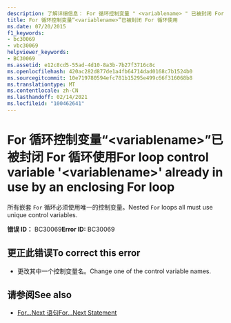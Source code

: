 ```yaml
---
description: 了解详细信息： For 循环控制变量 " <variablename> " 已被封闭 For 循环使用
title: For 循环控制变量“<variablename>”已被封闭 For 循环使用
ms.date: 07/20/2015
f1_keywords:
- bc30069
- vbc30069
helpviewer_keywords:
- BC30069
ms.assetid: e12c8cd5-55ad-4d10-8a3b-7b27f3716c8c
ms.openlocfilehash: 420ac282d877de1a4fb64714dad0168c7b1524b0
ms.sourcegitcommit: 10e719780594efc781b15295e499c66f316068b8
ms.translationtype: MT
ms.contentlocale: zh-CN
ms.lasthandoff: 02/14/2021
ms.locfileid: "100462641"
---
```

# <a name="for-loop-control-variable-variablename-already-in-use-by-an-enclosing-for-loop"></a><span data-ttu-id="c6dc1-103">For 循环控制变量“\<variablename>”已被封闭 For 循环使用</span><span class="sxs-lookup"><span data-stu-id="c6dc1-103">For loop control variable '\<variablename>' already in use by an enclosing For loop</span></span>

<span data-ttu-id="c6dc1-104">所有嵌套 `For` 循环必须使用唯一的控制变量。</span><span class="sxs-lookup"><span data-stu-id="c6dc1-104">Nested `For` loops all must use unique control variables.</span></span>  
  
 <span data-ttu-id="c6dc1-105">**错误 ID：** BC30069</span><span class="sxs-lookup"><span data-stu-id="c6dc1-105">**Error ID:** BC30069</span></span>  
  
## <a name="to-correct-this-error"></a><span data-ttu-id="c6dc1-106">更正此错误</span><span class="sxs-lookup"><span data-stu-id="c6dc1-106">To correct this error</span></span>  
  
- <span data-ttu-id="c6dc1-107">更改其中一个控制变量名。</span><span class="sxs-lookup"><span data-stu-id="c6dc1-107">Change one of the control variable names.</span></span>  
  
## <a name="see-also"></a><span data-ttu-id="c6dc1-108">请参阅</span><span class="sxs-lookup"><span data-stu-id="c6dc1-108">See also</span></span>

- [<span data-ttu-id="c6dc1-109">For...Next 语句</span><span class="sxs-lookup"><span data-stu-id="c6dc1-109">For...Next Statement</span></span>](../language-reference/statements/for-next-statement.md)
